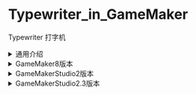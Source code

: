 # Typewriter_in_GameMaker
 Typewriter 打字机
 
 <details>
 <summary>通用介绍</summary>
 
 1. 设置文字特殊效果的方法
	- 基本格式: 在设置打字机的文字时传入的字符串中，使用类似于 **\<key:arg>** 的格式来使用特殊效果，以下列出已经提供的效果
    - 设置颜色: **\<color:颜色值>** 其中颜色值为16进制 (比如FF0000，红:FF 绿:00 蓝: 00，最终是红色)
    - 设置透明度: **\<alpha:透明度>** 其中透明度为0~1的小数，1就是不透明，0就是透明
    - 文字抖动: **\<random:抖动程度>** 其中抖动程度决定了文字在各方向抖动的最大值
    - 设置横向缩放: **\<xscale:缩放大小>** 缩放大小即为拉伸的倍数，不能为负数
    - 设置纵向缩放: **\<yscale:缩放大小>** 缩放大小即为拉伸的倍数，不能为负数
    - 设置横向间距: **\<xspace:间距>**
    - 设置纵向间距: **\<yspace:间距>**
    - 重置所有效果: **\<reset>**
	- 绘制sprite: **\<sprite:sprite名称>** (仅在GMS2.3版本有该效果)
	
2. 自定义特殊效果的方法
    - 在objTypewriter的Draw事件的 **switch(keyString)** 中加入对应的 **case "xxxxx"** ，然后在draw的地方作出相应的更改
    - 在objTypewriter的Draw事件的尾部，有一个 **switch(ssKeyString)** ，是用来做单次触发的，其中有个"SingleShot"的例子，就是弹出一个提示框
	
3. 其他
    - 带有private_开头的变量最好不要直接操作
 </details>
 
 <details>
 <summary>GameMaker8版本</summary>
 
1. 内容介绍
	- Object:
		- **objTest**   为打字机的使用例子，可有可无
		- **objTypewriter** 是打字机
	- Script:
		- **typewriter_setText(typewriterId, text)** 是用来设置打字机文本的
		- **typewriter_delText(typewriterId)**	是用来清空打字机文本的
		- ***getNumFromHex(hexChar)***  *是用来从十六进制格式的字符串转换到数字的（你用不到这个*
		- ***getColorFromHexString(hexString)***  *是用来从十六进制得到颜色的（你用不到这个*
		- ***isAscii(char)***  *是用来判断是否是ascii字符的*
		
2. 使用方法
    - 使用xxx = instance_create_xxxx(....)来创建一个objTypewriter的实例
    - 使用typewriter_setText(xxx, text)来设置文字
    - xxx.isTyping来控制是否继续(比如false将会让打字机停下来) 默认为false
    - xxx.typingSpd是打字的速度
	
3. 其他
    - 使用了FoxWriting插件，如果你没有这个插件，你可以把fw_开头的函数的"fw_"删掉，但是就不能绘制非ASCII字符了(或者用别的类似插件替代)
    - 必须给打字机设置一个字体才能绘制出文字(使用"xxx.font = 你载入的字体;"来设置)
    - 换行要用\<n>
 </details>
 
<details>
<summary>GameMakerStudio2版本</summary>
	
1. 内容介绍
	- Object:
		- **objTest**   为打字机的使用例子，可有可无
		- **objTypewriter** 是打字机
	- Script:
		- **typewriter_setText(typewriterId, text)** 是用来设置打字机文本的
		- **typewriter_delText(typewriterId)**	是用来清空打字机文本的
		- ***getNumFromHex(hexChar)***  *是用来从十六进制格式的字符串转换到数字的（你用不到这个*
		- ***getColorFromHexString(hexString)***  *是用来从十六进制得到颜色的（你用不到这个*

2. 使用方法
    - 使用xxx = instance_create_xxxx(....)来创建一个objTypewriter的实例
    - 使用typewriter_setText(xxx, text)来设置文字
    - xxx.isTyping来控制是否继续(比如false将会让打字机停下来) 默认为false
    - xxx.typingSpd是打字的速度
	
3. 其他
	- 换行用\n
</details>

<details>
<summary>GameMakerStudio2.3版本</summary>

1. 内容介绍
	- Object:
		- **objTest**   为打字机的使用例子，可有可无
		- **objTypewriter** 是打字机
	- Script:
	    - HexTranslater
			- ***getNumFromHex(hexChar)***  *是用来从十六进制格式的字符串转换到数字的（你用不到这个*
			- ***getColorFromHexString(hexString)***  *是用来从十六进制得到颜色的（你用不到这个*

2. 使用方法
    - 使用xxx = instance_create_xxxx()来创建一个objTypewriter的实例
    - 使用xxx.setText(text)  来设置文字 传入的参数是要设置的文字
    - 使用xxx.clearText()    来清除文字
	- 使用xxx.reset()		 来重置(仅将进度设置为0)
	- xxx.font 			来设置字体
	- xxx.isTyping		来控制是否继续(比如false将会让打字机停下来) 默认为false
    - xxx.typingSpd		是打字的速度
	
3. 其他
	- 换行用\n
</details>
